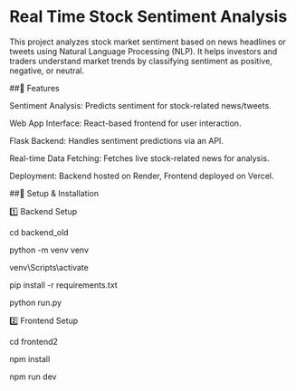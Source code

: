 # Real Time Stock Sentiment Analysis

This project analyzes stock market sentiment based on news headlines or tweets using Natural Language Processing (NLP). It helps investors and traders understand market trends by classifying sentiment as positive, negative, or neutral.

##🚀 Features

Sentiment Analysis: Predicts sentiment for stock-related news/tweets.

Web App Interface: React-based frontend for user interaction.

Flask Backend: Handles sentiment predictions via an API.

Real-time Data Fetching: Fetches live stock-related news for analysis.

Deployment: Backend hosted on Render, Frontend deployed on Vercel.


##🔧 Setup & Installation

1️⃣ Backend Setup


cd backend_old

python -m venv venv  

venv\Scripts\activate

pip install -r requirements.txt

python run.py

2️⃣ Frontend Setup


cd frontend2

npm install 

npm run dev  

